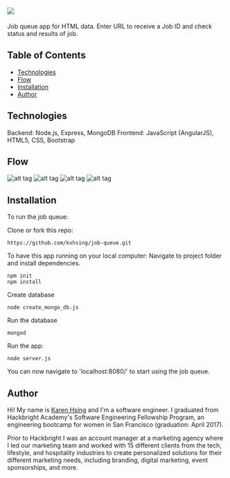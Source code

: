 # <img src="/app/img/initial.png">

Job queue app for HTML data. Enter URL to receive a Job ID and check status and results of job.

## Table of Contents
* [Technologies](#technologies)
* [Flow](#flow)
* [Installation](#install)
* [Author](#author)

## <a name="technologies"></a>Technologies

Backend: Node.js, Express, MongoDB
Frontend: JavaScript (AngularJS), HTML5, CSS, Bootstrap<br/>

## <a name="features"></a>Flow

![alt tag](/app/img/url.png)
![alt tag](/app/img/created.png)
![alt tag](/app/img/status.png)
![alt tag](/app/img/final.png)


## <a name="install"></a>Installation

To run the job queue:

Clone or fork this repo:

```
https://github.com/kxhsing/job-queue.git
```

To have this app running on your local computer:
Navigate to project folder and install dependencies.

```
npm init
npm install
```

Create database
```
node create_mongo_db.js
```

Run the database
```
mongod
```

Run the app:

```
node server.js
```

You can now navigate to 'localhost:8080/' to start using the job queue.


## <a name="author"></a>Author
Hi! My name is [Karen Hsing](https://www.linkedin.com/in/karenhsing/) and I'm a software engineer. I graduated from Hackbright Academy's Software Engineering Fellowship Program, an engineering bootcamp for women in San Francisco (graduation: April 2017). 

Prior to Hackbright I was an account manager at a marketing agency where I led our marketing team and worked with 15 different clients from the tech, lifestyle, and hospitality industries to create personalized solutions for their different marketing needs, including branding, digital marketing, event sponsorships, and more.


